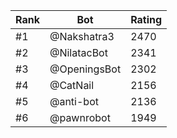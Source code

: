 Rank|Bot|Rating
---|---|---
#1|@Nakshatra3|2470
#2|@NilatacBot|2341
#3|@OpeningsBot|2302
#4|@CatNail|2156
#5|@anti-bot|2136
#6|@pawnrobot|1949
